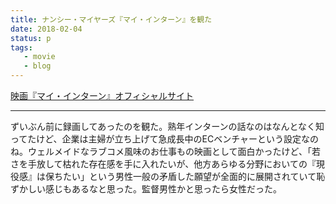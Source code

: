 ```yaml
---
title: ナンシー・マイヤーズ『マイ・インターン』を観た
date: 2018-02-04
status: p
tags:
   - movie
   - blog
---
```


[映画『マイ・インターン』オフィシャルサイト](http://wwws.warnerbros.co.jp/myintern/)

---

ずいぶん前に録画してあったのを観た。熟年インターンの話なのはなんとなく知ってたけど、企業は主婦が立ち上げて急成長中のECベンチャーという設定なのね。ウェルメイドなラブコメ風味のお仕事もの映画として面白かったけど、「若さを手放して枯れた存在感を手に入れたいが、他方あらゆる分野においての『現役感』は保ちたい」という男性一般の矛盾した願望が全面的に展開されていて恥ずかしい感じもあるなと思った。監督男性かと思ったら女性だった。
